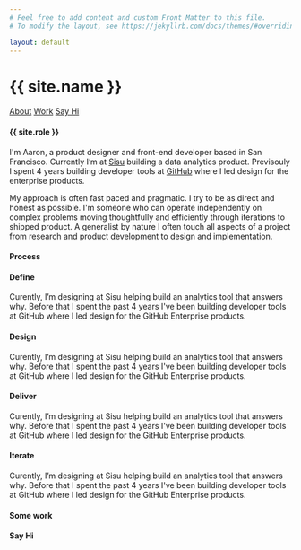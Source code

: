 ```yaml
---
# Feel free to add content and custom Front Matter to this file.
# To modify the layout, see https://jekyllrb.com/docs/themes/#overriding-theme-defaults

layout: default
---
```


<div class="header" id="myHeader">
  <div class="content-wrapper">
    <div class="navigation">
      <h1 class="name">{{ site.name }}</h1>
      <div class="right">
        <a href="" class="nav-item">About</a>
        <a href="" class="nav-item">Work</a>
        <a href="" class="nav-item">Say Hi</a>
      </div>
    </div>  
    <h4 class="title">{{ site.role }}</h4>
  </div>  
</div>

<div class="content-wrapper about-me">
  <p class="p-large">
    I'm Aaron, a product designer and front-end developer based in San Francisco. Currently I’m at <a href="/">Sisu</a> building a data analytics product. Previsouly I spent 4 years building developer tools at <a href="">GitHub</a> where I led design for the enterprise products.
  </p>
  <p class="p-large">
    My approach is often fast paced and pragmatic. I try to be as direct and honest as possible. I'm someone who can operate independently on complex problems moving thoughtfully and efficiently through iterations to shipped product. A generalist by nature I often touch all aspects of a project from research and product development to design and implementation.
  </p>
</div>

<div class="divider">
  <div class="content-wrapper">
    <h4>Process</h4>
  </div>
</div>

<div class="process">
  <div class="breakdown">
    <div class="item define">
      <h4>Define</h4>
      <span class="circle"></span>
      <p>Curently, I’m designing at Sisu helping build an analytics tool that answers why. Before that I spent the past 4 years I've been building developer tools at GitHub where I led design for the GitHub Enterprise products.</p>
    </div>
    <div class="item design">
      <h4>Design</h4>
      <span class="circle"></span>
      <p>Curently, I’m designing at Sisu helping build an analytics tool that answers why. Before that I spent the past 4 years I've been building developer tools at GitHub where I led design for the GitHub Enterprise products.</p>
    </div>
    <div class="item deliver">
      <h4>Deliver</h4>
      <span class="circle"></span>
      <p>Curently, I’m designing at Sisu helping build an analytics tool that answers why. Before that I spent the past 4 years I've been building developer tools at GitHub where I led design for the GitHub Enterprise products.</p>
    </div>
    <div class="item iterate">
      <h4>Iterate</h4>
      <span class="circle"></span>
      <p>Curently, I’m designing at Sisu helping build an analytics tool that answers why. Before that I spent the past 4 years I've been building developer tools at GitHub where I led design for the GitHub Enterprise products.</p>
    </div>  
  </div>
</div>

<div class="divider">
  <div class="content-wrapper">
    <h4>Some work</h4>
  </div>
</div>

<div class="divider">
  <div class="content-wrapper">
    <h4>Say Hi</h4>
  </div>
</div>